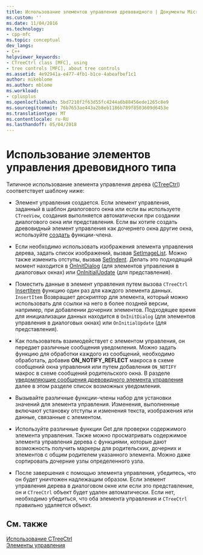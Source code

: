 ```yaml
---
title: Использование элементов управления древовидного | Документы Microsoft
ms.custom: ''
ms.date: 11/04/2016
ms.technology:
- cpp-mfc
ms.topic: conceptual
dev_langs:
- C++
helpviewer_keywords:
- CTreeCtrl class [MFC], using
- tree controls [MFC], about tree controls
ms.assetid: 4e92941a-e477-4fb1-b1ce-4abeafbef1c1
author: mikeblome
ms.author: mblome
ms.workload:
- cplusplus
ms.openlocfilehash: 5bd7210f2f63d55fc4244a6b88456ede1265c8e9
ms.sourcegitcommit: 76b7653ae443a2b8eb1186b789f8503609d6453e
ms.translationtype: MT
ms.contentlocale: ru-RU
ms.lasthandoff: 05/04/2018
---
```

# <a name="using-tree-controls"></a>Использование элементов управления древовидного типа
Типичное использование элемента управления дерева ([CTreeCtrl](../mfc/reference/ctreectrl-class.md)) соответствует шаблону ниже:  
  
-   Элемент управления создается. Если элемент управления, заданный в шаблон диалогового окна или если вы используете `CTreeView`, создания выполняется автоматически при создании диалогового окна или представления. Если вы хотите создать древовидный элемент управления как дочернего окна другие окна, используйте [создать](../mfc/reference/ctreectrl-class.md#create) функции-члена.  
  
-   Если необходимо использовать изображения элемента управления дерева, задать список изображений, вызвав [SetImageList](../mfc/reference/ctreectrl-class.md#setimagelist). Можно также изменить отступы, вызвав [SetIndent](../mfc/reference/ctreectrl-class.md#setindent). Делать это подходящий момент находится в [OnInitDialog](../mfc/reference/cdialog-class.md#oninitdialog) (для элементов управления в диалоговых окнах) или [OnInitialUpdate](../mfc/reference/cview-class.md#oninitialupdate) (для представления).  
  
-   Поместить данные в элемент управления путем вызова `CTreeCtrl` [InsertItem](../mfc/reference/ctreectrl-class.md#insertitem) функцию один раз для каждого элемента данных. `InsertItem` Возвращает дескриптор для элемента, который можно использовать для ссылки на него в более поздней версии, например, при добавлении дочерних элементов. Подходящее время для инициализации данных находится в `OnInitDialog` (для элементов управления в диалоговых окнах) или `OnInitialUpdate` (для представления).  
  
-   Как пользователь взаимодействует с элементом управления, он передает различные сообщения уведомления. Можно задать функцию для обработки каждого из сообщений, необходимо обработать, добавив **ON_NOTIFY_REFLECT** макроса в схеме сообщений окна управления или путем добавления `ON_NOTIFY` макрос в схеме сообщений родительского окна. В разделе [уведомляющие сообщения древовидного элемента управления](../mfc/tree-control-notification-messages.md) далее в этом разделе список возможных уведомления.  
  
-   Вызывайте различные функции-члены набор для установки значений для элемента управления. Изменения, выполненные включают установку отступы и изменения текста, изображения или данные, связанные с элементом.  
  
-   Используйте различные функции Get для проверки содержимого элемента управления. Также можно просматривать содержимое элемента управления дерева с функциями, которые дают возможность получить маркеры для родительских, дочерних и элементов с общим родителем указанного элемента. Можно даже сортировать дочерние узлы определенного узла.  
  
-   После завершения с помощью элемента управления, убедитесь, что он будет уничтожен надлежащим образом. Если элемент управления дерева в диалоговом окне или если это представление, он и `CTreeCtrl` объект будет удален автоматически. Если нет, необходимо убедиться, что оба элемента управления и `CTreeCtrl` правильно удаляется объект.  
  
## <a name="see-also"></a>См. также  
 [Использование CTreeCtrl](../mfc/using-ctreectrl.md)   
 [Элементы управления](../mfc/controls-mfc.md)

